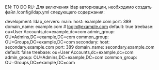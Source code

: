 EN:
  TO DO
RU:
  Для включения ldap авторизации, необходимо создать файл /config/ldap.yml следующего содержания:

  development:
    ldap_servers:
      main:
        host: example.com
        port: 389
        domain_name: example.com  # login@example.com
        default: true
        treebase: ou=User Accounts,dc=example,dc=com
        admin_group: OU=Admins,DC=example,DC=com
        common_group: OU=Groups,DC=example,DC=com
      secondary:
        host: secondary.example.com
        port: 389
        domain_name: secondary.example.com
        default: false
        treebase: ou=User Accounts,dc=example,dc=com
        admin_group: OU=Admins,DC=example,DC=com
        common_group: OU=Groups,DC=example,DC=com
